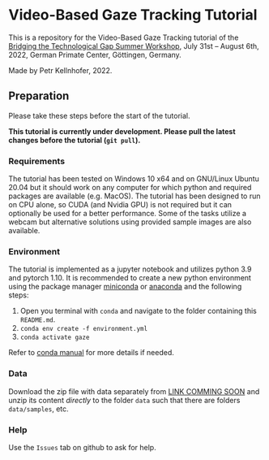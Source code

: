 # Video-Based Gaze Tracking Tutorial

This is a repository for the Video-Based Gaze Tracking tutorial of the [Bridging the Technological Gap Summer Workshop](https://psychandneuro.duke.edu/opportunity/bridging-technological-gap-summer-workshop), July 31st – August 6th, 2022, German Primate Center, Göttingen, Germany.

Made by Petr Kellnhofer, 2022.

## Preparation

Please take these steps before the start of the tutorial.

**This tutorial is currently under development. Please pull the latest changes before the tutorial (`git pull`).**

### Requirements

The tutorial has been tested on Windows 10 x64 and on GNU/Linux Ubuntu 20.04 but it should work on any computer for which python and required packages are available (e.g. MacOS).
The tutorial has been designed to run on CPU alone, so CUDA (and Nvidia GPU) is not required but it can optionally be used for a better performance.
Some of the tasks utilize a webcam but alternative solutions using provided sample images are also available.

### Environment

The tutorial is implemented as a jupyter notebook and utilizes python 3.9 and pytorch 1.10. It is recommended to create a new python environment using the package manager [miniconda](https://docs.conda.io/en/latest/miniconda.html) or [anaconda](https://www.anaconda.com/) and the following steps:

1. Open you terminal with `conda` and navigate to the folder containing this `README.md`.
2. `conda env create -f environment.yml`
3. `conda activate gaze`

Refer to [conda manual]() for more details if needed.

### Data

Download the zip file with data separately from [LINK COMMING SOON](...) and unzip its content *directly* to the folder `data` such that there are folders `data/samples`, etc.

### Help

Use the `Issues` tab on github to ask for help.


